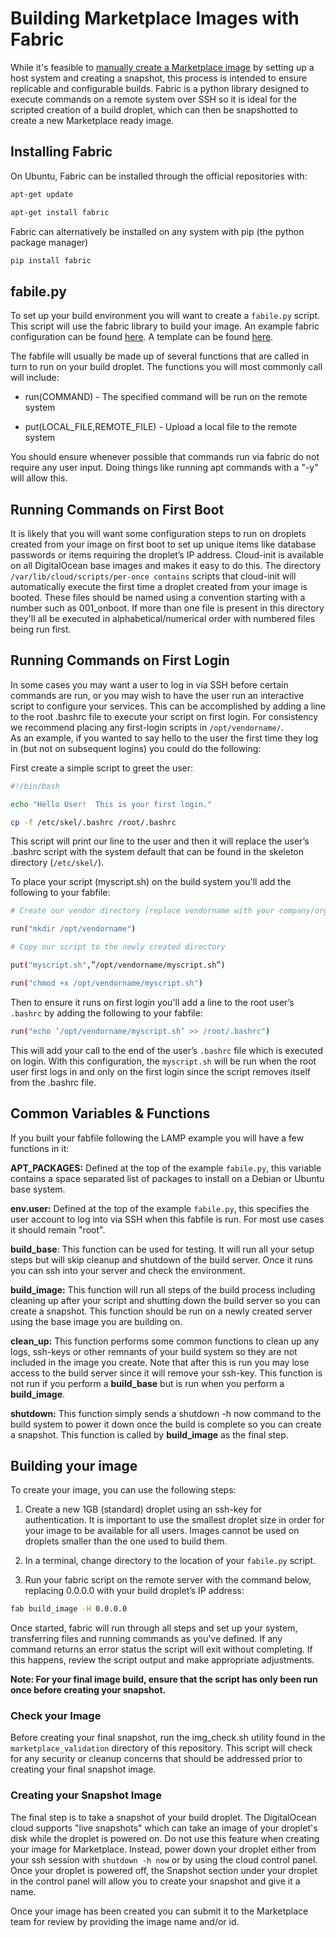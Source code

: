 # Building Marketplace Images with Fabric

While it's feasible to [manually create a Marketplace image](build-an-image.md) by setting up a host system and creating a snapshot, this process 
is intended to ensure replicable and configurable builds.  Fabric is a python library designed to execute commands on a 
remote system over SSH so it is ideal for the scripted creation of a build droplet, which can then be snapshotted to create 
a new Marketplace ready image.

## Installing Fabric

On Ubuntu, Fabric can be installed through the official repositories with:

```bash
apt-get update
```

```bash
apt-get install fabric
```

Fabric can alternatively be installed on any system with pip (the python package manager)

```bash
pip install fabric
```

## fabile.py

To set up your build environment you will want to create a `fabile.py` script.  This script will use the fabric library to 
build your image.  An example fabric configuration can be found [here](samples/LAMP.zip). A template can be found [here](template/).

The fabfile will usually be made up of several functions that are called in turn to run on your build droplet.  The functions 
you will most commonly call will include:

* run(COMMAND) - The specified command will be run on the remote system

* put(LOCAL_FILE,REMOTE_FILE) - Upload a local file to the remote system

You should ensure whenever possible that commands run via fabric do not require any user input.  Doing things like running 
apt commands with a "-y" will allow this.

## Running Commands on First Boot

It is likely that you will want some configuration steps to run on droplets created from your image on first boot to set 
up unique items like database passwords or items requiring the droplet’s IP address.  Cloud-init is available on all DigitalOcean 
base images and makes it easy to do this.  The directory `/var/lib/cloud/scripts/per-once contains` scripts that cloud-init 
will automatically execute the first time a droplet created from your image is booted.  These files should be named using 
a convention starting with a number such as 001_onboot.  If more than one file is present in this directory they'll all be 
executed in alphabetical/numerical order with numbered files being run first.

## Running Commands on First Login

In some cases you may want a user to log in via SSH before certain commands are run, or you may wish to have the user run 
an interactive script to configure your services.  This can be accomplished by adding a line to the root .bashrc file to 
execute your script on first login.  For consistency we recommend placing any first-login scripts in `/opt/vendorname/`.  
As an example, if you wanted to say hello to the user the first time they log in (but not on subsequent logins) you could 
do the following:

First create a simple script to greet the user:

```bash
#!/bin/bash

echo "Hello User!  This is your first login."

cp -f /etc/skel/.bashrc /root/.bashrc
```

This script will print our line to the user and then it will replace the user’s .bashrc script with the system default that 
can be found in the skeleton directory (`/etc/skel/`). 

To place your script (myscript.sh) on the build system you'll add the following to your fabfile:

```bash
# Create our vendor directory (replace vendorname with your company/org name)

run("mkdir /opt/vendorname")

# Copy our script to the newly created directory

put("myscript.sh",”/opt/vendorname/myscript.sh”)

run("chmod +x /opt/vendorname/myscript.sh")
```

Then to ensure it runs on first login you'll add a line to the root user’s `.bashrc` by adding the following to your fabfile:

```bash
run("echo ‘/opt/vendorname/myscript.sh’ >> /root/.bashrc")
```

This will add your call to the end of the user’s `.bashrc` file which is executed on login.  With this configuration, the `myscript.sh`
will be run when the root user first logs in and only on the first login since the script removes itself from the .bashrc file.

## Common Variables & Functions

If you built your fabfile following the LAMP example you will have a few functions in it:

**APT_PACKAGES:** Defined at the top of the example `fabile.py`, this variable contains a space separated list of packages 
to install on a Debian or Ubuntu base system.  

**env.user:** Defined at the top of the example `fabile.py`, this specifies the user account to log into via SSH when this 
fabfile is run.  For most use cases it should remain "root".

**build_base**:  This function can be used for testing.  It will run all your setup steps but will skip cleanup and shutdown 
of the build server.  Once it runs you can ssh into your server and check the environment.

**build_image:** This function will run all steps of the build process including cleaning up after your script and shutting 
down the build server so you can create a snapshot.  This function should be run on a newly created server using the base 
image you are building on.

**clean_up:** This function performs some common functions to clean up any logs, ssh-keys or other remnants of your build 
system so they are not included in the image you create.  Note that after this is run you may lose access to the build server 
since it will remove your ssh-key.  This function is not run if you perform a **build_base** but is run when you perform 
a **build_image**.

**shutdown:** This function simply sends a shutdown -h now command to the build system to power it down once the build is 
complete so you can create a snapshot.  This function is called by **build_image** as the final step.

## Building your image

To create your image, you can use the following steps:

1. Create a new 1GB (standard) droplet using an ssh-key for authentication.  It is important to use the smallest droplet 
size in order for your image to be available for all users.  Images cannot be used on droplets smaller than the one used 
to build them.

2. In a terminal, change directory to the location of your `fabile.py` script.

3. Run your fabric script on the remote server with the command below, replacing 0.0.0.0 with your build droplet’s IP address:

```bash
fab build_image -H 0.0.0.0
```

Once started, fabric will run through all steps and set up your system, transferring files and running commands as you've 
defined.  If any command returns an error status the script will exit without completing.  If this happens, review the script 
output and make appropriate adjustments.  

**Note: For your final image build, ensure that the script has only been run once before creating your snapshot.**

### Check your Image
Before creating your final snapshot, run the img_check.sh utility found in the `marketplace_validation` directory of this repository.  This script will check for any security or cleanup concerns that should be addressed prior to creating your final snapshot image.

### Creating your Snapshot Image

The final step is to take a snapshot of your build droplet.  The DigitalOcean cloud supports "live snapshots" which can take an image of your droplet's disk while the droplet is powered on.  Do not use this feature when creating your image for Marketplace.  Instead, power down your droplet either from your ssh session with `shutdown -h now` or by using the cloud control panel.  Once your droplet is powered off, the Snapshot section under your droplet in the control panel will allow you to create your snapshot and give it a name.

Once your image has been created you can submit it to the Marketplace team for review by providing the image name and/or id.
